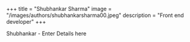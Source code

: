 +++
title = "Shubhankar Sharma"
image = "/images/authors/shubhankarsharma00.jpeg"
description = "Front end developer"
+++

Shubhankar - Enter Details here